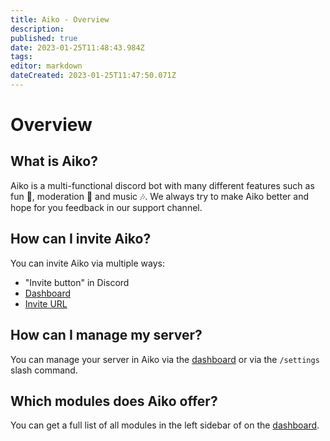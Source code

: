 ```yaml
---
title: Aiko - Overview
description: 
published: true
date: 2023-01-25T11:48:43.984Z
tags: 
editor: markdown
dateCreated: 2023-01-25T11:47:50.071Z
---
```


# Overview
## What is Aiko?
Aiko is a multi-functional discord bot with many different features such as fun 🎉, moderation 🔨 and music 🎶. We always try to make Aiko better and hope for you feedback in our support channel.

## How can I invite Aiko?
You can invite Aiko via multiple ways:
- "Invite button" in Discord
- [Dashboard](https://aikobot.ga/dashboard)
- [Invite URL](https://aikobot.ga/invite)

## How can I manage my server?
You can manage your server in Aiko via the [dashboard](https://aikobot.ga/dashboard) or via the `/settings` slash command.

## Which modules does Aiko offer?
You can get a full list of all modules in the left sidebar of on the [dashboard](https://aikobot.ga/dashboard).